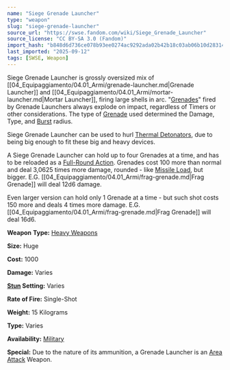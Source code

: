 ```yaml
---
name: "Siege Grenade Launcher"
type: "weapon"
slug: "siege-grenade-launcher"
source_url: "https://swse.fandom.com/wiki/Siege_Grenade_Launcher"
source_license: "CC BY-SA 3.0 (Fandom)"
import_hash: "b848d6d736ce078b93ee0274ac9292ada02b42b18c03ab06b10d28314746f65e"
last_imported: "2025-09-12"
tags: [SWSE, Weapon]
---
```

Siege Grenade Launcher is grossly oversized mix of [[04_Equipaggiamento/04.01_Armi/grenade-launcher.md|Grenade Launcher]] and [[04_Equipaggiamento/04.01_Armi/mortar-launcher.md|Mortar Launcher]], firing large shells in arc. "[Grenades](https://swse.fandom.com/wiki/Grenades)" fired by Grenade Launchers always explode on impact, regardless of Timers or other considerations. The type of [Grenade](https://swse.fandom.com/wiki/Grenade) used determined the Damage, Type, and [Burst](https://swse.fandom.com/wiki/Burst) radius.

Siege Grenade Launcher can be used to hurl [Thermal Detonators](https://swse.fandom.com/wiki/Thermal_Detonators), due to being big enough to fit these big and heavy devices.

A Siege Grenade Launcher can hold up to four Grenades at a time, and has to be reloaded as a [Full-Round Action](https://swse.fandom.com/wiki/Full-Round_Action). Grenades cost 100 more than normal and deal 3,0625 times more damage, rounded - like [Missile Load](https://swse.fandom.com/wiki/Missile_Load), but bigger. E.G. [[04_Equipaggiamento/04.01_Armi/frag-grenade.md|Frag Grenade]] will deal 12d6 damage.

Even larger version can hold only 1 Grenade at a time - but such shot costs 150 more and deals 4 times more damage. E.G. [[04_Equipaggiamento/04.01_Armi/frag-grenade.md|Frag Grenade]] will deal 16d6.

**Weapon** **Type:** [Heavy Weapons](https://swse.fandom.com/wiki/Heavy_Weapons)

**Size:** Huge

**Cost:** 1000

**Damage:** Varies

**[Stun](https://swse.fandom.com/wiki/Stun) Setting:** Varies

**Rate of Fire:** Single-Shot

**Weight:** 15 Kilograms

**Type:** Varies

**Availability:** [Military](https://swse.fandom.com/wiki/Military)

**Special:** Due to the nature of its ammunition, a Grenade Launcher is an [Area Attack](https://swse.fandom.com/wiki/Area_Attack) Weapon.